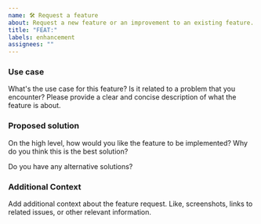 ```yaml
---
name: 🛠️ Request a feature
about: Request a new feature or an improvement to an existing feature.
title: "FEAT:"
labels: enhancement
assignees: ""
---
```


### Use case

What's the use case for this feature? Is it related to a problem that you encounter? Please provide a clear and concise description of what the feature is about.

### Proposed solution

On the high level, how would you like the feature to be implemented? Why do you think this is the best solution?

Do you have any alternative solutions?

### Additional Context

Add additional context about the feature request. Like, screenshots, links to related issues, or other relevant information.

